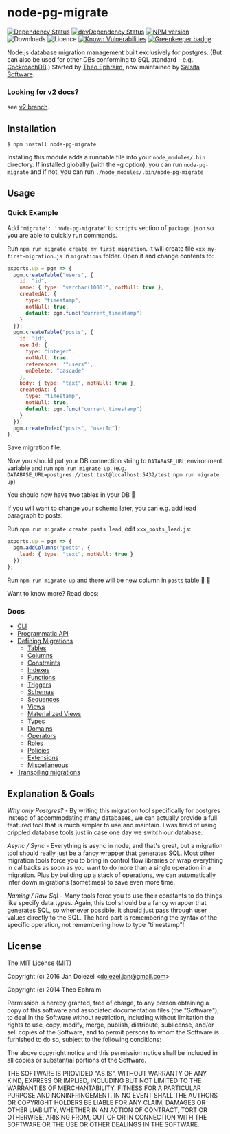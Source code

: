 # node-pg-migrate

[![Dependency Status](https://img.shields.io/david/salsita/node-pg-migrate.svg)](https://david-dm.org/salsita/node-pg-migrate)
[![devDependency Status](https://img.shields.io/david/dev/salsita/node-pg-migrate.svg)](https://david-dm.org/salsita/node-pg-migrate?type=dev)
[![NPM version](https://img.shields.io/npm/v/node-pg-migrate.svg)](https://www.npmjs.com/package/node-pg-migrate)
![Downloads](https://img.shields.io/npm/dm/node-pg-migrate.svg?style=flat)
![Licence](https://img.shields.io/npm/l/node-pg-migrate.svg?style=flat)
[![Known Vulnerabilities](https://snyk.io/test/github/salsita/node-pg-migrate/badge.svg)](https://snyk.io/test/github/salsita/node-pg-migrate)
[![Greenkeeper badge](https://badges.greenkeeper.io/salsita/node-pg-migrate.svg)](https://greenkeeper.io/)

Node.js database migration management built exclusively for postgres. (But can also be used for other DBs conforming to SQL standard - e.g. [CockroachDB](https://github.com/cockroachdb/cockroach).)
Started by [Theo Ephraim](https://github.com/theoephraim/), now maintained by [Salsita Software](https://www.salsitasoft.com/).

### Looking for v2 docs?

see [v2 branch](https://github.com/salsita/node-pg-migrate/tree/v2).

## Installation

    $ npm install node-pg-migrate

Installing this module adds a runnable file into your `node_modules/.bin` directory. If installed globally (with the -g option), you can run `node-pg-migrate` and if not, you can run `./node_modules/.bin/node-pg-migrate`

## Usage

### Quick Example

Add `'migrate': 'node-pg-migrate'` to `scripts` section of `package.json` so you are able to quickly run commands.

Run `npm run migrate create my first migration`. It will create file `xxx_my-first-migration.js` in `migrations` folder.
Open it and change contents to:

```js
exports.up = pgm => {
  pgm.createTable("users", {
    id: "id",
    name: { type: "varchar(1000)", notNull: true },
    createdAt: {
      type: "timestamp",
      notNull: true,
      default: pgm.func("current_timestamp")
    }
  });
  pgm.createTable("posts", {
    id: "id",
    userId: {
      type: "integer",
      notNull: true,
      references: '"users"',
      onDelete: "cascade"
    },
    body: { type: "text", notNull: true },
    createdAt: {
      type: "timestamp",
      notNull: true,
      default: pgm.func("current_timestamp")
    }
  });
  pgm.createIndex("posts", "userId");
};
```

Save migration file.

Now you should put your DB connection string to `DATABASE_URL` environment variable and run `npm run migrate up`.
(e.g. `DATABASE_URL=postgres://test:test@localhost:5432/test npm run migrate up`)

You should now have two tables in your DB :tada:

If you will want to change your schema later, you can e.g. add lead paragraph to posts:

Run `npm run migrate create posts lead`, edit `xxx_posts_lead.js`:

```js
exports.up = pgm => {
  pgm.addColumns("posts", {
    lead: { type: "text", notNull: true }
  });
};
```

Run `npm run migrate up` and there will be new column in `posts` table :tada: :tada:

Want to know more? Read docs:

### Docs

- [CLI](docs/cli.md)
- [Programmatic API](docs/api.md)
- [Defining Migrations](docs/migrations.md)
  - [Tables](docs/tables.md)
  - [Columns](docs/columns.md)
  - [Constraints](docs/constraints.md)
  - [Indexes](docs/indexes.md)
  - [Functions](docs/functions.md)
  - [Triggers](docs/triggers.md)
  - [Schemas](docs/schemas.md)
  - [Sequences](docs/sequences.md)
  - [Views](docs/views.md)
  - [Materialized Views](docs/mViews.md)
  - [Types](docs/types.md)
  - [Domains](docs/domains.md)
  - [Operators](docs/operators.md)
  - [Roles](docs/roles.md)
  - [Policies](docs/policies.md)
  - [Extensions](docs/extensions.md)
  - [Miscellaneous](docs/misc.md)
- [Transpiling migrations](docs/transpiling.md)

## Explanation & Goals

_Why only Postgres?_ - By writing this migration tool specifically for postgres instead of accommodating many databases, we can actually provide a full featured tool that is much simpler to use and maintain. I was tired of using crippled database tools just in case one day we switch our database.

_Async / Sync_ - Everything is async in node, and that's great, but a migration tool should really just be a fancy wrapper that generates SQL. Most other migration tools force you to bring in control flow libraries or wrap everything in callbacks as soon as you want to do more than a single operation in a migration. Plus by building up a stack of operations, we can automatically infer down migrations (sometimes) to save even more time.

_Naming / Raw Sql_ - Many tools force you to use their constants to do things like specify data types. Again, this tool should be a fancy wrapper that generates SQL, so whenever possible, it should just pass through user values directly to the SQL. The hard part is remembering the syntax of the specific operation, not remembering how to type "timestamp"!

## License

The MIT License (MIT)

Copyright (c) 2016 Jan Dolezel &lt;dolezel.jan@gmail.com&gt;

Copyright (c) 2014 Theo Ephraim

Permission is hereby granted, free of charge, to any person obtaining a copy
of this software and associated documentation files (the "Software"), to deal
in the Software without restriction, including without limitation the rights
to use, copy, modify, merge, publish, distribute, sublicense, and/or sell
copies of the Software, and to permit persons to whom the Software is
furnished to do so, subject to the following conditions:

The above copyright notice and this permission notice shall be included in all
copies or substantial portions of the Software.

THE SOFTWARE IS PROVIDED "AS IS", WITHOUT WARRANTY OF ANY KIND, EXPRESS OR
IMPLIED, INCLUDING BUT NOT LIMITED TO THE WARRANTIES OF MERCHANTABILITY,
FITNESS FOR A PARTICULAR PURPOSE AND NONINFRINGEMENT. IN NO EVENT SHALL THE
AUTHORS OR COPYRIGHT HOLDERS BE LIABLE FOR ANY CLAIM, DAMAGES OR OTHER
LIABILITY, WHETHER IN AN ACTION OF CONTRACT, TORT OR OTHERWISE, ARISING FROM,
OUT OF OR IN CONNECTION WITH THE SOFTWARE OR THE USE OR OTHER DEALINGS IN THE
SOFTWARE.
